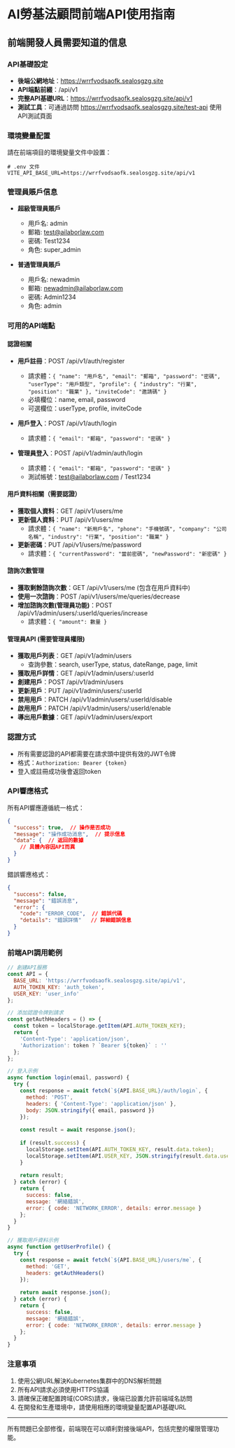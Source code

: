 # AI勞基法顧問前端API使用指南

## 前端開發人員需要知道的信息

### API基礎設定
- **後端公網地址**：https://wrrfvodsaofk.sealosgzg.site
- **API端點前綴**：/api/v1
- **完整API基礎URL**：https://wrrfvodsaofk.sealosgzg.site/api/v1
- **測試工具**：可通過訪問 https://wrrfvodsaofk.sealosgzg.site/test-api 使用API測試頁面

### 環境變量配置
請在前端項目的環境變量文件中設置：

```
# .env 文件
VITE_API_BASE_URL=https://wrrfvodsaofk.sealosgzg.site/api/v1
```

### 管理員賬戶信息
- **超級管理員賬戶**
  - 用戶名: admin
  - 郵箱: test@ailaborlaw.com
  - 密碼: Test1234
  - 角色: super_admin

- **普通管理員賬戶**
  - 用戶名: newadmin
  - 郵箱: newadmin@ailaborlaw.com
  - 密碼: Admin1234
  - 角色: admin

### 可用的API端點

#### 認證相關
- **用戶註冊**：POST /api/v1/auth/register
  - 請求體：`{ "name": "用戶名", "email": "郵箱", "password": "密碼", "userType": "用戶類型", "profile": { "industry": "行業", "position": "職業" }, "inviteCode": "邀請碼" }`
  - 必填欄位：name, email, password
  - 可選欄位：userType, profile, inviteCode

- **用戶登入**：POST /api/v1/auth/login
  - 請求體：`{ "email": "郵箱", "password": "密碼" }`

- **管理員登入**：POST /api/v1/admin/auth/login
  - 請求體：`{ "email": "郵箱", "password": "密碼" }`
  - 測試帳號：test@ailaborlaw.com / Test1234

#### 用戶資料相關（需要認證）
- **獲取個人資料**：GET /api/v1/users/me
- **更新個人資料**：PUT /api/v1/users/me
  - 請求體：`{ "name": "新用戶名", "phone": "手機號碼", "company": "公司名稱", "industry": "行業", "position": "職業" }`
- **更新密碼**：PUT /api/v1/users/me/password
  - 請求體：`{ "currentPassword": "當前密碼", "newPassword": "新密碼" }`

#### 諮詢次數管理
- **獲取剩餘諮詢次數**：GET /api/v1/users/me (包含在用戶資料中)
- **使用一次諮詢**：POST /api/v1/users/me/queries/decrease
- **增加諮詢次數(管理員功能)**：POST /api/v1/admin/users/:userId/queries/increase
  - 請求體：`{ "amount": 數量 }`

#### 管理員API (需要管理員權限)
- **獲取用戶列表**：GET /api/v1/admin/users
  - 查詢參數：search, userType, status, dateRange, page, limit
- **獲取用戶詳情**：GET /api/v1/admin/users/:userId
- **創建用戶**：POST /api/v1/admin/users
- **更新用戶**：PUT /api/v1/admin/users/:userId
- **禁用用戶**：PATCH /api/v1/admin/users/:userId/disable
- **啟用用戶**：PATCH /api/v1/admin/users/:userId/enable
- **導出用戶數據**：GET /api/v1/admin/users/export

### 認證方式
- 所有需要認證的API都需要在請求頭中提供有效的JWT令牌
- 格式：`Authorization: Bearer {token}`
- 登入或註冊成功後會返回token

### API響應格式
所有API響應遵循統一格式：
```json
{
  "success": true,  // 操作是否成功
  "message": "操作成功消息",  // 提示信息
  "data": {  // 返回的數據
    // 具體內容因API而異
  }
}
```

錯誤響應格式：
```json
{
  "success": false,
  "message": "錯誤消息",
  "error": {
    "code": "ERROR_CODE",  // 錯誤代碼
    "details": "錯誤詳情"   // 詳細錯誤信息
  }
}
```

### 前端API調用範例

```javascript
// 創建API服務
const API = {
  BASE_URL: 'https://wrrfvodsaofk.sealosgzg.site/api/v1',
  AUTH_TOKEN_KEY: 'auth_token',
  USER_KEY: 'user_info'
};

// 添加認證令牌到請求
const getAuthHeaders = () => {
  const token = localStorage.getItem(API.AUTH_TOKEN_KEY);
  return {
    'Content-Type': 'application/json',
    'Authorization': token ? `Bearer ${token}` : ''
  };
};

// 登入示例
async function login(email, password) {
  try {
    const response = await fetch(`${API.BASE_URL}/auth/login`, {
      method: 'POST',
      headers: { 'Content-Type': 'application/json' },
      body: JSON.stringify({ email, password })
    });
    
    const result = await response.json();
    
    if (result.success) {
      localStorage.setItem(API.AUTH_TOKEN_KEY, result.data.token);
      localStorage.setItem(API.USER_KEY, JSON.stringify(result.data.user));
    }
    
    return result;
  } catch (error) {
    return {
      success: false,
      message: '網絡錯誤',
      error: { code: 'NETWORK_ERROR', details: error.message }
    };
  }
}

// 獲取用戶資料示例
async function getUserProfile() {
  try {
    const response = await fetch(`${API.BASE_URL}/users/me`, {
      method: 'GET',
      headers: getAuthHeaders()
    });
    
    return await response.json();
  } catch (error) {
    return {
      success: false,
      message: '網絡錯誤',
      error: { code: 'NETWORK_ERROR', details: error.message }
    };
  }
}
```

### 注意事項
1. 使用公網URL解決Kubernetes集群中的DNS解析問題
2. 所有API請求必須使用HTTPS協議
3. 請確保正確配置跨域(CORS)請求，後端已設置允許前端域名訪問
4. 在開發和生產環境中，請使用相應的環境變量配置API基礎URL

---

所有問題已全部修復，前端現在可以順利對接後端API，包括完整的權限管理功能。 